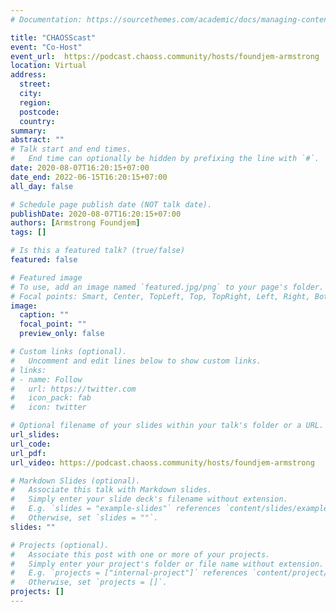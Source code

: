 ```yaml
---
# Documentation: https://sourcethemes.com/academic/docs/managing-content/

title: "CHAOSScast"
event: "Co-Host"
event_url:  https://podcast.chaoss.community/hosts/foundjem-armstrong
location: Virtual
address:
  street:
  city:
  region:
  postcode:
  country:
summary:
abstract: ""
# Talk start and end times.
#   End time can optionally be hidden by prefixing the line with `#`.
date: 2020-08-07T16:20:15+07:00
date_end: 2022-06-15T16:20:15+07:00
all_day: false

# Schedule page publish date (NOT talk date).
publishDate: 2020-08-07T16:20:15+07:00
authors: [Armstrong Foundjem]
tags: []

# Is this a featured talk? (true/false)
featured: false

# Featured image
# To use, add an image named `featured.jpg/png` to your page's folder.
# Focal points: Smart, Center, TopLeft, Top, TopRight, Left, Right, BottomLeft, Bottom, BottomRight.
image:
  caption: ""
  focal_point: ""
  preview_only: false

# Custom links (optional).
#   Uncomment and edit lines below to show custom links.
# links:
# - name: Follow
#   url: https://twitter.com
#   icon_pack: fab
#   icon: twitter

# Optional filename of your slides within your talk's folder or a URL.
url_slides: 
url_code: 
url_pdf: 
url_video: https://podcast.chaoss.community/hosts/foundjem-armstrong

# Markdown Slides (optional).
#   Associate this talk with Markdown slides.
#   Simply enter your slide deck's filename without extension.
#   E.g. `slides = "example-slides"` references `content/slides/example-slides.md`.
#   Otherwise, set `slides = ""`.
slides: ""

# Projects (optional).
#   Associate this post with one or more of your projects.
#   Simply enter your project's folder or file name without extension.
#   E.g. `projects = ["internal-project"]` references `content/project/deep-learning/index.md`.
#   Otherwise, set `projects = []`.
projects: []
---
```

